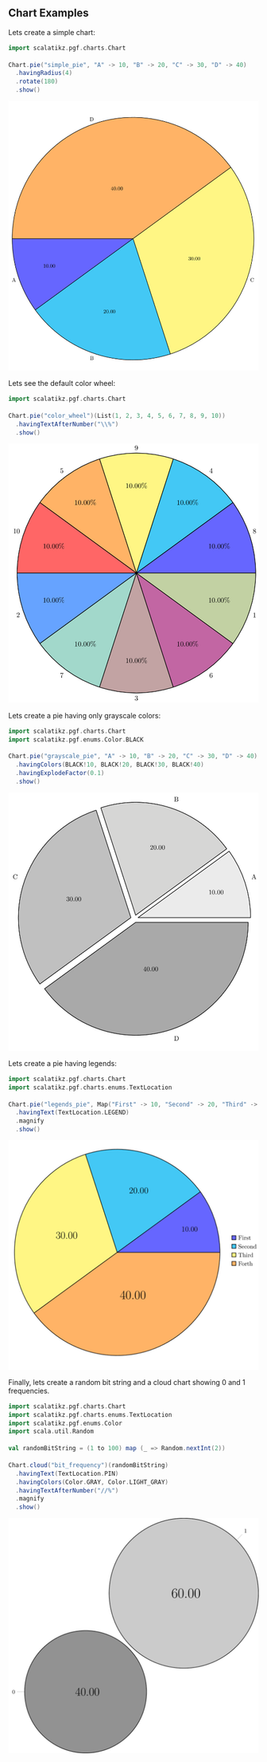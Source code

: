 ## Chart Examples

Lets create a simple chart:

```scala
import scalatikz.pgf.charts.Chart

Chart.pie("simple_pie", "A" -> 10, "B" -> 20, "C" -> 30, "D" -> 40)
  .havingRadius(4)
  .rotate(180)
  .show()
```

![simple-pie](../images/charts/simple_pie.png)

Lets see the default color wheel:

```scala
import scalatikz.pgf.charts.Chart

Chart.pie("color_wheel")(List(1, 2, 3, 4, 5, 6, 7, 8, 9, 10))
  .havingTextAfterNumber("\\%")
  .show()
```

![color-wheel](../images/charts/color_wheel.png)

Lets create a pie having only grayscale colors:

```scala
import scalatikz.pgf.charts.Chart
import scalatikz.pgf.enums.Color.BLACK

Chart.pie("grayscale_pie", "A" -> 10, "B" -> 20, "C" -> 30, "D" -> 40)
  .havingColors(BLACK!10, BLACK!20, BLACK!30, BLACK!40)
  .havingExplodeFactor(0.1)
  .show()
```

![grayscale-pie](../images/charts/grayscale_pie.png)

Lets create a pie having legends:

```scala
import scalatikz.pgf.charts.Chart
import scalatikz.pgf.charts.enums.TextLocation

Chart.pie("legends_pie", Map("First" -> 10, "Second" -> 20, "Third" -> 30, "Forth" -> 40))
  .havingText(TextLocation.LEGEND)
  .magnify
  .show()
```

![legends-pie](../images/charts/legends_pie.png)

Finally, lets create a random bit string and a cloud chart showing 0 and 1 frequencies.

```scala
import scalatikz.pgf.charts.Chart
import scalatikz.pgf.charts.enums.TextLocation
import scalatikz.pgf.enums.Color
import scala.util.Random

val randomBitString = (1 to 100) map (_ => Random.nextInt(2))

Chart.cloud("bit_frequency")(randomBitString)
  .havingText(TextLocation.PIN)
  .havingColors(Color.GRAY, Color.LIGHT_GRAY)
  .havingTextAfterNumber("//%")
  .magnify
  .show()
```

![bit-frequency](../images/charts/bit_frequency.png)
